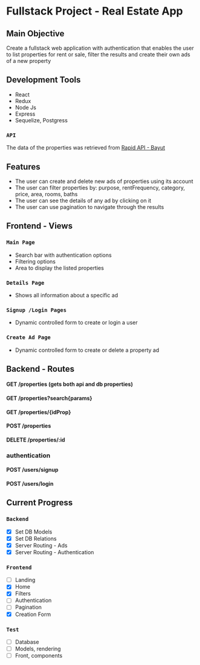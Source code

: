 # Fullstack Project - Real Estate App

## Main Objective
Create a fullstack web application with authentication that enables the user to list properties for rent or sale, filter the results and create their own ads of a new property

## Development Tools

* React
* Redux
* Node Js
* Express
* Sequelize, Postgress

### `API`

The data of the properties was retrieved from [Rapid API - Bayut](https://rapidapi.com/apidojo/api/bayut)

<!-- ## Project Images -->
<!-- Freely usable images were downloaded from [https://unsplash.com/](https://unsplash.com/) -->
## Features
* The user can create and delete new ads of properties using its account
* The user can filter properties by: purpose, rentFrequency, category, price, area, rooms, baths
* The user can see the details of any ad by clicking on it
* The user can use pagination to navigate through the results

## Frontend - Views
### `Main Page`
- Search bar with authentication options
- Filtering options
- Area to display the listed properties

### `Details Page`
- Shows all information about a specific ad

### `Signup /Login Pages`
- Dynamic controlled form to create or login a user

### `Create Ad Page`
- Dynamic controlled form to create or delete a property ad

## Backend - Routes
#### GET /properties (gets both api and db properties)
#### GET /properties?search{params}
#### GET /properties/{idProp}
#### POST /properties
#### DELETE /properties/:id

### authentication
#### POST /users/signup
#### POST /users/login
<!-- - [x] Basic UI prototype -->
<!-- - [x] Separate into react components -->
<!-- - [x] Connect API's data to components using hooks -->
<!-- - [ ] Create interactivity -->


## Current Progress
### `Backend`
- [x] Set DB Models
- [x] Set DB Relations
- [x] Server Routing - Ads
- [x] Server Routing - Authentication
### `Frontend`
- [ ] Landing
- [x] Home
- [x] Filters
- [ ] Authentication
- [ ] Pagination
- [x] Creation Form
### `Test`
- [ ] Database
- [ ] Models, rendering
- [ ] Front, components
